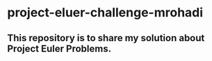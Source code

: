 # project-eluer-challenge-mrohadi
## This repository is to share my solution about Project Euler Problems.
